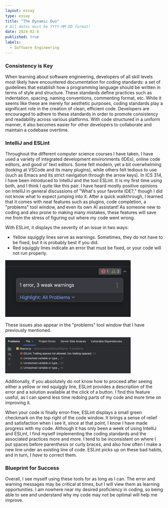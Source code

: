 ```yaml
---
layout: essay
type: essay
title: "The Dynamic Duo"
# All dates must be YYYY-MM-DD format!
date: 2024-02-8
published: true
labels:
  - Software Engineering
---
```


### Consistency is Key
When learning about software engineering, developers of all skill levels most likely have encountered documentation for coding standards: a set of guidelines that establish how a programming language should be written in terms of style and structure. These standards define practices such as indentation, spacing, naming conventions, commenting format, etc. While it seems like these are merely for aesthetic purposes, coding standards play a significant role in the creation of clean, efficient code. Developers are encouraged to adhere to these standards in order to promote consistency and readability across various platforms. With code structured in a uniform manner, it also becomes easier for other developers to collaborate and maintain a codebase overtime. 

### IntelliJ and ESLint
Throughout the different computer science courses I have taken, I have used a variety of integrated development environments (IDEs), online code editors, and good ol' text editors. Some felt modern, yet a bit overwhelming (looking at VSCode and its many plugins), while others felt tedious to use (such as Emacs and its strict navigation through the arrow keys). In ICS 314, I have been introduced to IntelliJ and the tool ESLint. It is my first time using both, and I think I quite like this pair. I have heard mostly positive opinions on IntelliJ in general discussions of "What's your favorite IDE?," though I did not know what to expect jumping into it. After a quick walkthrough, I learned that it comes with neat features such as plugins, code completion, a "problems" tool window, and even its own AI assistant! As someone new to coding and also prone to making many mistakes, these features will save me from the stress of figuring out where my code went wrong.

With ESLint, it displays the severity of an issue in two ways:
- Yellow squiggly lines serve as warnings. Sometimes, they do not have to be fixed, but it is probably best if you did.
- Red squiggly lines indicate an error that must be fixed, or your code will not run properly.

<div class="text-center p-4">
  <img width="400px" 
       src="../img/the-dynamic-duo/the-dynamic-duo-1.png" 
       class="img-thumbnail" >
</div>

These issues also appear in the "problems" tool window that I have previously mentioned.

<div class="text-center p-4">
  <img width="400px" 
       src="../img/the-dynamic-duo/the-dynamic-duo-2.png" 
       class="img-thumbnail" >
</div>

Additionally, if you absolutely do not know how to proceed after seeing either a yellow or red squiggly line, ESLint provides a description of the error and a solution available at the click of a button. I find this feature useful, as I can spend less time redoing parts of my code and more time on improving it.

When your code is finally error-free, ESLint displays a small green checkmark on the top right of the code window. It brings a sense of relief and satisfaction when I see it, since at that point, I know I have made progress with my code. Although it has only been a week of using IntelliJ and ESLint, I find myself implementing the coding standards and the associated practices more and more. I tend to be inconsistent on where I put spaces before parenthesis or curly braces, and also how often I make a new line under an existing line of code. ESLint picks up on these bad habits, and in turn, I *have* to correct them. 

### Blueprint for Success
Overall, I see myself using these tools for as long as I can. The error and warning messages may be critical at times, but I will view them as learning opportunities. I am nowhere near my desired proficiency in coding, so being able to see and understand why my code may not be optimal will help me improve. 
